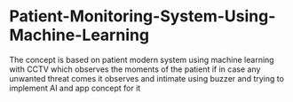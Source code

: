 # Patient-Monitoring-System-Using-Machine-Learning
The concept is based on patient modern system using machine learning with CCTV which observes the moments of the patient if in case any unwanted threat comes it observes and intimate using buzzer and trying to implement AI and app concept for it
